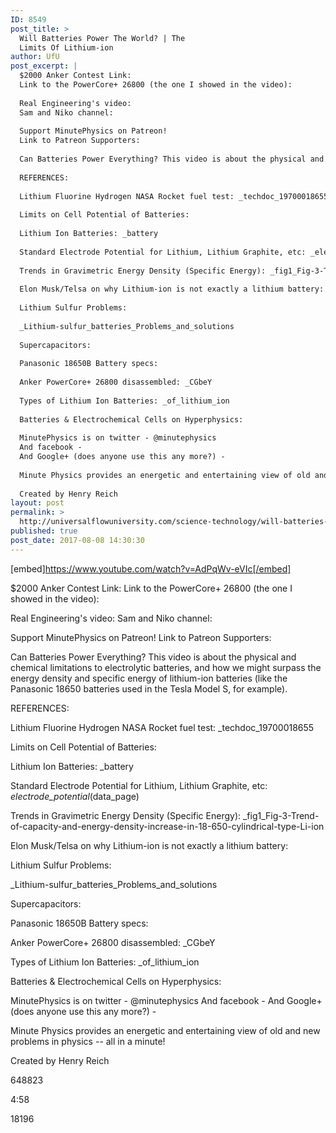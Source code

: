 ```yaml
---
ID: 8549
post_title: >
  Will Batteries Power The World? | The
  Limits Of Lithium-ion
author: UfU
post_excerpt: |
  $2000 Anker Contest Link:
  Link to the PowerCore+ 26800 (the one I showed in the video):
  
  Real Engineering's video:
  Sam and Niko channel:
  
  Support MinutePhysics on Patreon!
  Link to Patreon Supporters:
  
  Can Batteries Power Everything? This video is about the physical and chemical limitations to electrolytic batteries, and how we might surpass the energy density and specific energy of lithium-ion batteries (like the Panasonic 18650 batteries used in the Tesla Model S, for example).
  
  REFERENCES:
  
  Lithium Fluorine Hydrogen NASA Rocket fuel test: _techdoc_19700018655
  
  Limits on Cell Potential of Batteries:
  
  Lithium Ion Batteries: _battery
  
  Standard Electrode Potential for Lithium, Lithium Graphite, etc: _electrode_potential_(data_page)
  
  Trends in Gravimetric Energy Density (Specific Energy): _fig1_Fig-3-Trend-of-capacity-and-energy-density-increase-in-18-650-cylindrical-type-Li-ion
  
  Elon Musk/Telsa on why Lithium-ion is not exactly a lithium battery:
  
  Lithium Sulfur Problems:
  
  _Lithium-sulfur_batteries_Problems_and_solutions
  
  Supercapacitors:
  
  Panasonic 18650B Battery specs:
  
  Anker PowerCore+ 26800 disassembled: _CGbeY
  
  Types of Lithium Ion Batteries: _of_lithium_ion
  
  Batteries & Electrochemical Cells on Hyperphysics:
  
  MinutePhysics is on twitter - @minutephysics
  And facebook -
  And Google+ (does anyone use this any more?) -
  
  Minute Physics provides an energetic and entertaining view of old and new problems in physics -- all in a minute!
  
  Created by Henry Reich
layout: post
permalink: >
  http://universalflowuniversity.com/science-technology/will-batteries-power-the-world-the-limits-of-lithium-ion/
published: true
post_date: 2017-08-08 14:30:30
---
```

[embed]https://www.youtube.com/watch?v=AdPqWv-eVIc[/embed]<br>
<p>$2000 Anker Contest Link: 
Link to the PowerCore+ 26800 (the one I showed in the video): 

Real Engineering's video: 
Sam and Niko channel: 

Support MinutePhysics on Patreon! 
Link to Patreon Supporters: 

Can Batteries Power Everything? This video is about the physical and chemical limitations to electrolytic batteries, and how we might surpass the energy density and specific energy of lithium-ion batteries (like the Panasonic 18650 batteries used in the Tesla Model S, for example).

REFERENCES:

Lithium Fluorine Hydrogen NASA Rocket fuel test: _techdoc_19700018655

Limits on Cell Potential of Batteries: 

Lithium Ion Batteries: _battery

Standard Electrode Potential for Lithium, Lithium Graphite, etc: _electrode_potential_(data_page)

Trends in Gravimetric Energy Density (Specific Energy): _fig1_Fig-3-Trend-of-capacity-and-energy-density-increase-in-18-650-cylindrical-type-Li-ion

Elon Musk/Telsa on why Lithium-ion is not exactly a lithium battery: 

Lithium Sulfur Problems: 

_Lithium-sulfur_batteries_Problems_and_solutions

Supercapacitors: 

Panasonic 18650B Battery specs: 

Anker PowerCore+ 26800 disassembled: _CGbeY

Types of Lithium Ion Batteries: _of_lithium_ion

Batteries & Electrochemical Cells on Hyperphysics: 

MinutePhysics is on twitter - @minutephysics
And facebook - 
And Google+ (does anyone use this any more?) - 

Minute Physics provides an energetic and entertaining view of old and new problems in physics -- all in a minute!

Created by Henry Reich</p>
<p>648823</p>
<p>4:58</p>
<p>18196</p>
<br></br>